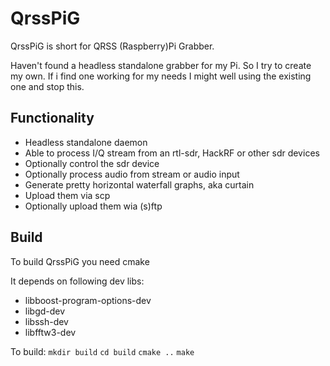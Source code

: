 # QrssPiG

QrssPiG is short for QRSS (Raspberry)Pi Grabber.

Haven't found a headless standalone grabber for my Pi. So I try to create my own.
If i find one working for my needs I might well using the existing one and stop this.

## Functionality
 - Headless standalone daemon
 - Able to process I/Q stream from an rtl-sdr, HackRF or other sdr devices
 - Optionally control the sdr device
 - Optionally process audio from stream or audio input
 - Generate pretty horizontal waterfall graphs, aka curtain
 - Upload them via scp
 - Optionally upload them wia (s)ftp

## Build
To build QrssPiG you need cmake

It depends on following dev libs:
 - libboost-program-options-dev
 - libgd-dev
 - libssh-dev
 - libfftw3-dev

To build:
 `mkdir build`
 `cd build`
 `cmake ..`
 `make`
